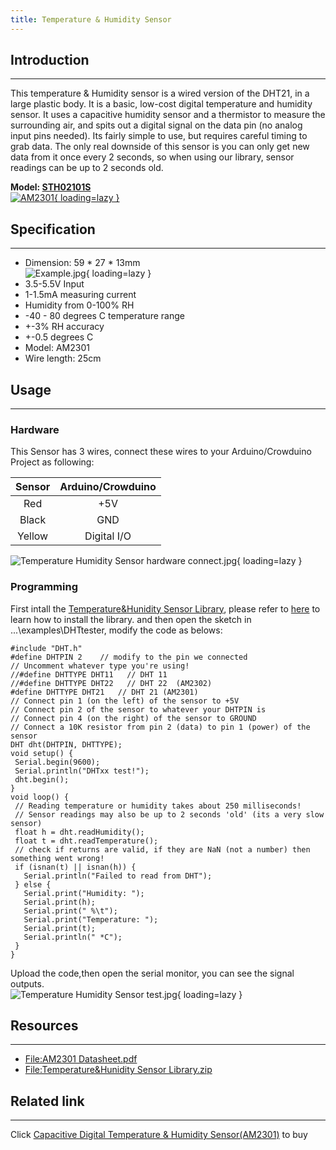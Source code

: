 ```yaml
---
title: Temperature & Humidity Sensor
---
```


## Introduction
------------

This temperature &amp; Humidity sensor is a wired version of the DHT21, in a large plastic body. It is a basic, low-cost digital temperature and humidity sensor. It uses a capacitive humidity sensor and a thermistor to measure the surrounding air, and spits out a digital signal on the data pin (no analog input pins needed). Its fairly simple to use, but requires careful timing to grab data. The only real downside of this sensor is you can only get new data from it once every 2 seconds, so when using our library, sensor readings can be up to 2 seconds old.

**Model: [STH02101S](http://www.elecrow.com/sensor-c-111/temperature-humidity-c-111_112/capacitive-digital-temperature-humidity-sensoram2301-p-312.html)**  
[![AM2301](https://wiki.elecrow.com/images/thumb/a/ae/AM222.jpg.jpg/400px-AM222.jpg.jpg){ loading=lazy }]("AM2301")

## Specification
-------------

- Dimension: 59 \* 27 \* 13mm  
    ![Example.jpg](https://wiki.elecrow.com/images/a/a9/Example.jpg){ loading=lazy }
- 3.5-5.5V Input
- 1-1.5mA measuring current
- Humidity from 0-100% RH
- -40 - 80 degrees C temperature range
- +-3% RH accuracy
- +-0.5 degrees C
- Model: AM2301
- Wire length: 25cm

## Usage
-----

### **Hardware**

This Sensor has 3 wires, connect these wires to your Arduino/Crowduino Project as following:

| **Sensor** | Arduino/Crowduino |
|:-:|:-:|
| Red | +5V |
| Black | GND |
| Yellow | Digital I/O |


![Temperature Humidity Sensor hardware connect.jpg](https://wiki.elecrow.com/images/thumb/9/9e/Temperature_Humidity_Sensor_hardware_connect.jpg/500px-Temperature_Humidity_Sensor_hardware_connect.jpg){ loading=lazy }

### **Programming**

First intall the [Temperature&amp;Hunidity Sensor Library](#resources), please refer to [here](./how-to-install-the-librarys-and-upload-programs-to-arduino.md) to learn how to install the library. and then open the sketch in ...\\examples\\DHTtester, modify the code as belows:

```
#include "DHT.h"
#define DHTPIN 2    // modify to the pin we connected
// Uncomment whatever type you're using!
//#define DHTTYPE DHT11   // DHT 11 
//#define DHTTYPE DHT22   // DHT 22  (AM2302)
#define DHTTYPE DHT21   // DHT 21 (AM2301)
// Connect pin 1 (on the left) of the sensor to +5V
// Connect pin 2 of the sensor to whatever your DHTPIN is
// Connect pin 4 (on the right) of the sensor to GROUND
// Connect a 10K resistor from pin 2 (data) to pin 1 (power) of the sensor
DHT dht(DHTPIN, DHTTYPE);
void setup() {
 Serial.begin(9600); 
 Serial.println("DHTxx test!");
 dht.begin();
}
void loop() {
 // Reading temperature or humidity takes about 250 milliseconds!
 // Sensor readings may also be up to 2 seconds 'old' (its a very slow sensor)
 float h = dht.readHumidity();
 float t = dht.readTemperature();
 // check if returns are valid, if they are NaN (not a number) then something went wrong!
 if (isnan(t) || isnan(h)) {
   Serial.println("Failed to read from DHT");
 } else {
   Serial.print("Humidity: "); 
   Serial.print(h);
   Serial.print(" %\t");
   Serial.print("Temperature: "); 
   Serial.print(t);
   Serial.println(" *C");
 }
}
```


Upload the code,then open the serial monitor, you can see the signal outputs.  
![Temperature Humidity Sensor test.jpg](https://wiki.elecrow.com/images/0/0d/Temperature_Humidity_Sensor_test.jpg){ loading=lazy }

## Resources
---------

- [File:AM2301 Datasheet.pdf](https://wiki.elecrow.com/images/4/44/AM2301_Datasheet.pdf "File:AM2301 Datasheet.pdf")
- [File:Temperature&amp;Hunidity Sensor Library.zip](https://wiki.elecrow.com/images/e/e9/Temperature%26Hunidity_Sensor_Library.zip "File:Temperature&Hunidity Sensor Library.zip")

## Related link
------------

Click [Capacitive Digital Temperature &amp; Humidity Sensor(AM2301)](http://www.elecrow.com/sensor-c-111/temperature-humidity-c-111_112/capacitive-digital-temperature-humidity-sensoram2301-p-312.html) to buy